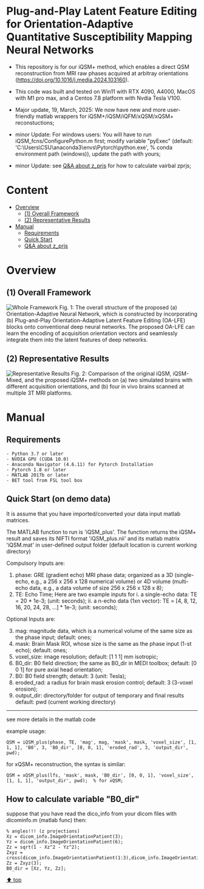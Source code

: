 # Plug-and-Play Latent Feature Editing for Orientation-Adaptive Quantitative Susceptibility Mapping Neural Networks

- This repository is for our iQSM+ method, which enables a direct QSM reconstruction from MRI raw phases acquired at arbitray orientations (https://doi.org/10.1016/j.media.2024.103160). 

- This code was built and tested on Win11 with RTX 4090, A4000, MacOS with M1 pro max, and a Centos 7.8 platform with Nvdia Tesla V100. 

- Major update, 19, March, 2025: We now have new and more user-friendly matlab wrappers for iQSM+/iQSM/iQFM/xQSM/xQSM+ reconstuctions; 

- minor Update: For windows users: You will have to run iQSM_fcns/ConfigurePython.m first; modify variable "pyExec" (default: 'C:\Users\CSU\anaconda3\envs\Pytorch\python.exe', % conda environment path (windows)),   update the path with yours;
- minor Update: see [Q&A about z_prjs](#head6) for how to calculate vairbal zprjs; 

# Content

- [ Overview](#head1)
  - [(1) Overall Framework](#head2)
  - [(2) Representative Results](#head3)
- [ Manual](#head4)
  - [Requirements](#head5)
  - [Quick Start](#head6)
  - [Q&A about z_prjs](#head6)

# <span id="head1"> Overview </span>

## <span id="head2">(1) Overall Framework </span>

![Whole Framework](https://github.com/sunhongfu/deepMRI/blob/master/iQSM_Plus/figs/fig1.png)
Fig. 1: The overall structure of the proposed (a) Orientation-Adaptive Neural Network, which is constructed by incorporating (b) Plug-and-Play Orientation-Adaptive Latent Feature Editing (OA-LFE) blocks onto conventional deep neural networks. The proposed OA-LFE can learn the encoding of acquisition orientation vectors and seamlessly integrate them into the latent features of deep networks.

## <span id="head3">(2) Representative Results </span>

![Representative Results](https://github.com/sunhongfu/deepMRI/blob/master/iQSM_Plus/figs/fig3.png)
Fig. 2: Comparison of the original iQSM, iQSM-Mixed, and the proposed iQSM+ methods on (a) two simulated brains with different acquisition orientations, and (b) four in vivo brains scanned at multiple 3T MRI platforms. 

# <span id="head4"> Manual </span>

## <span id="head5"> Requirements </span>

    - Python 3.7 or later
    - NVDIA GPU (CUDA 10.0)
    - Anaconda Navigator (4.6.11) for Pytorch Installation
    - Pytorch 1.8 or later
    - MATLAB 2017b or later
    - BET tool from FSL tool box

## <span id="head6"> Quick Start (on demo data) </span>

It is assume that you have imported/converted your data input matlab matrices. 

The MATLAB function to run is 'iQSM_plus'. The function returns the iQSM+ result and saves its NIFTI format 'iQSM_plus.nii' and its matlab matrix 'iQSM.mat' in user-defined output folder (default location is current working directory)

Compulsory Inputs are:

1. phase: GRE (gradient echo) MRI phase data;
organized as a 3D (single-echo, e.g., a 256 x 256 x 128 numerical volume)
or 4D volume (multi-echo data,  e.g., a data volume of size 256 x 256 x 128 x 8);
2. TE: Echo Time; Here are two example inputs for
  i. a single-echo data: TE = 20 * 1e-3; (unit: seconds);
  ii. a n-echo data (1xn vector): TE = [4, 8, 12, 16, 20, 24, 28, ...] * 1e-3; (unit: seconds);

Optional Inputs are:

3. mag: magnitude data, which is a numerical volume of the same size as the
   phase input; default: ones;
4. mask: Brain Mask ROI, whose size is the same as the phase input (1-st
   echo); default: ones;
5. voxel_size: image resolution; default: [1 1 1] mm isotropic;
6. B0_dir: B0 field direction; the same as B0_dir in MEDI toolbox;
   default: [0 0 1] for pure axial head orientation;
7. B0: B0 field strength; detault: 3 (unit: Tesla);
8. eroded_rad: a radius for brain mask erosion control;
   default: 3 (3-voxel erosion);
9. output_dir: directory/folder for output of temporary and final results
   default: pwd (current working directory)
********************************

see more details in the matlab code

example usage:
```
QSM = iQSM_plus(phase, TE, 'mag', mag, 'mask', mask, 'voxel_size', [1, 1, 1], 'B0', 3, 'B0_dir', [0, 0, 1], 'eroded_rad', 3, 'output_dir', pwd);

```

for xQSM+ reconstruction, the syntax is similar:

```
QSM = xQSM_plus(lfs, 'mask', mask, 'B0_dir', [0, 0, 1], 'voxel_size', [1, 1, 1], 'output_dir', pwd);  % for xQSM;
```

## <span id="head7"> How to calculate variable "B0_dir" </span>

suppose that you have read the dico_info from your dicom files with dicominfo.m (matlab func)
then:

```
% angles!!! (z projections)
Xz = dicom_info.ImageOrientationPatient(3);
Yz = dicom_info.ImageOrientationPatient(6);
Zz = sqrt(1 - Xz^2 - Yz^2);
Zxyz = cross(dicom_info.ImageOrientationPatient(1:3),dicom_info.ImageOrientationPatient(4:6));
Zz = Zxyz(3);
B0_dir = [Xz, Yz, Zz];
```


[⬆ top](#readme)
